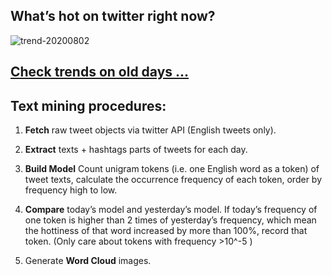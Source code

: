 ## What’s hot on twitter right now?

![trend-20200802][wordcloud]

[wordcloud]: https://raw.githubusercontent.com/xdqc/tweet-trend-everyday/master/word-cloud/trend-20200802.png?token=AF5V4P7ADR6KQBZ4CEDTNIK6AXRMU "trend-20200802"

## [Check trends on old days ...](https://github.com/xdqc/tweet-trend-everyday/tree/master/word-cloud)

## Text mining procedures:

1. **Fetch** raw tweet objects via twitter API (English tweets only).

2. **Extract** texts + hashtags parts of tweets for each day.

3. **Build Model** Count unigram tokens (i.e. one English word as a token) of tweet texts, calculate the occurrence frequency of each token, order by frequency high to low.

4. **Compare** today’s model and yesterday’s model. If today’s frequency of one token is higher than 2 times of yesterday’s frequency, which mean the hottiness of that word increased by more than 100%, record that token. (Only care about tokens with frequency >10^-5 )

5. Generate **Word Cloud** images.
